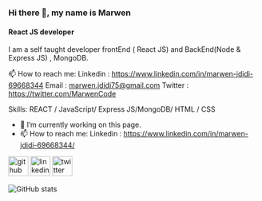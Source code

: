 ### Hi there 👋, my name is Marwen
#### React JS developer
I am a self taught developer frontEnd ( React JS) and BackEnd(Node & Express JS) , MongoDB.


📫 How to reach me: 
Linkedin : https://www.linkedin.com/in/marwen-jdidi-69668344
Email : marwen.jdidi75@gmail.com
Twitter : https://twitter.com/MarwenCode

Skills: REACT / JavaScript/ Express JS/MongoDB/ HTML / CSS

- 🔭 I’m currently working on this page. 
- 📫 How to reach me: Linkedin : https://www.linkedin.com/in/marwen-jdidi-69668344/ 


[<img src='https://cdn.jsdelivr.net/npm/simple-icons@3.0.1/icons/github.svg' alt='github' height='40'>](https://github.com/MarwenCode)  [<img src='https://cdn.jsdelivr.net/npm/simple-icons@3.0.1/icons/linkedin.svg' alt='linkedin' height='40'>](https://www.linkedin.com/in/https://www.linkedin.com/in/marwen-jdidi-69668344/)  [<img src='https://cdn.jsdelivr.net/npm/simple-icons@3.0.1/icons/twitter.svg' alt='twitter' height='40'>](https://twitter.com/MarwenCode)  

![GitHub stats](https://github-readme-stats.vercel.app/api?username=MarwenCode&show_icons=true)  











